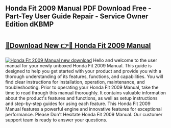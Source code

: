 ## Honda Fit 2009 Manual PDF Download Free - Part-Tey User Guide Repair - Service Owner Edition dKBMP

# <h2><a href="http://bc22605.oget.top/?id=Honda+Fit+2009+Manual">🔗Download New 👉🔴 Honda Fit 2009 Manual</a></h2>

[![Honda Fit 2009 Manual new download](https://i.imgur.com/5g1atiW.png)](http://bc22605.oget.top/?id=Honda+Fit+2009+Manual)
Hello and welcome to the user manual for your newly unboxed Honda Fit 2009 Manual. This guide is designed to help you get started with your product and provide you with a thorough understanding of its features, functions, and capabilities. You will find clear instructions for installation, operation, maintenance, and troubleshooting. Prior to operating your Honda Fit 2009 Manual, take the time to read through this manual thoroughly. It contains valuable information about the product's features and functions, as well as setup instructions and step-by-step guides for using each feature. This Honda Fit 2009 Manual features a powerful engine and innovative features for exceptional performance. Please Don't Hesitate Honda Fit 2009 Manual. Our customer support team is ready to answer your questions.
